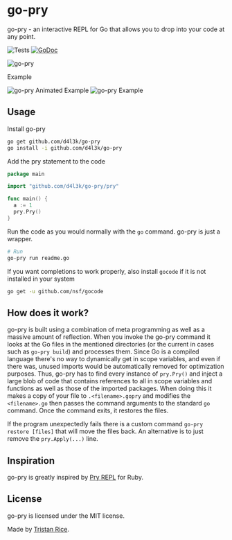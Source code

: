 # go-pry

go-pry - an interactive REPL for Go that allows you to drop into your code at any point.

![Tests](https://github.com/d4l3k/go-pry/actions/workflows/unittest.yml/badge.svg)
[![GoDoc](https://godoc.org/github.com/d4l3k/go-pry/pry?status.svg)](https://godoc.org/github.com/d4l3k/go-pry/pry)

![go-pry](https://i.imgur.com/yr1BEsK.png)

Example

![go-pry Animated Example](https://i.imgur.com/H8hFzPV.gif)
![go-pry Example](https://i.imgur.com/0rmwVY7.png)



## Usage

Install go-pry
```bash
go get github.com/d4l3k/go-pry
go install -i github.com/d4l3k/go-pry

```

Add the pry statement to the code
```go
package main

import "github.com/d4l3k/go-pry/pry"

func main() {
  a := 1
  pry.Pry()
}
```

Run the code as you would normally with the `go` command. go-pry is just a wrapper.
```bash
# Run
go-pry run readme.go
```

If you want completions to work properly, also install `gocode` if it
is not installed in your system

```bash
go get -u github.com/nsf/gocode
```


## How does it work?
go-pry is built using a combination of meta programming as well as a massive amount of reflection. When you invoke the go-pry command it looks at the Go files in the mentioned directories (or the current in cases such as `go-pry build`) and processes them. Since Go is a compiled language there's no way to dynamically get in scope variables, and even if there was, unused imports would be automatically removed for optimization purposes. Thus, go-pry has to find every instance of `pry.Pry()` and inject a large blob of code that contains references to all in scope variables and functions as well as those of the imported packages. When doing this it makes a copy of your file to `.<filename>.gopry` and modifies the `<filename>.go` then passes the command arguments to the standard `go` command. Once the command exits, it restores the files.

If the program unexpectedly fails there is a custom command `go-pry restore [files]` that will move the files back. An alternative is to just remove the `pry.Apply(...)` line.

## Inspiration

go-pry is greatly inspired by [Pry REPL](http://pryrepl.org) for Ruby.

## License

go-pry is licensed under the MIT license.

Made by [Tristan Rice](https://fn.lc).
